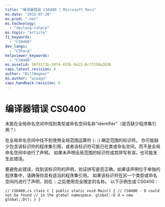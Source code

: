 ```yaml
---
title: "编译器错误 CS0400 | Microsoft Docs"
ms.date: "2015-07-20"
ms.prod: ".net"
ms.technology: 
  - "devlang-csharp"
ms.topic: "article"
f1_keywords: 
  - "CS0400"
dev_langs: 
  - "CSharp"
helpviewer_keywords: 
  - "CS0400"
ms.assetid: 58f91f3b-30f4-433b-9a13-0cff258a2630
caps.latest.revision: 8
author: "BillWagner"
ms.author: "wiwagn"
caps.handback.revision: 8
---
```

# 编译器错误 CS0400
未能在全局命名空间中找到类型或命名空间名称“identifier”（是否缺少程序集引用？）  
  
 在全局命名空间中找不到使用全局范围运算符 \(`::`\) 确定范围的标识符。 你可能缺少包含该标识符的程序集引用，或者该标识符可能已在类或命名空间，而不是全局命名空间中进行了声明。 如果未声明全局范围的标识符或其拼写有误，也可能发生此错误。  
  
 要避免此错误，找到该标识符的声明，验证拼写是否正确，如果该声明位于单独的程序集中，请确保你具有适当的程序集引用。 如果该标识符在另一个类型或命名空间内进行了声明，则在 :: 之后使用完全限定的名称。 以下示例生成 CS0400：  
  
```  
// CS0400.cs class C { public static void Main() { // CS0400 - D could not be found // in the global namespace. global::D d = new global::D(); } }  
```